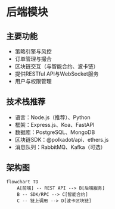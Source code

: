 # 后端模块

## 主要功能
- 策略引擎与风控
- 订单管理与撮合
- 区块链交互（与智能合约、波卡链）
- 提供RESTful API与WebSocket服务
- 用户与权限管理

## 技术栈推荐
- 语言：Node.js（推荐）、Python
- 框架：Express.js、Koa、FastAPI
- 数据库：PostgreSQL、MongoDB
- 区块链SDK：@polkadot/api、ethers.js
- 消息队列：RabbitMQ、Kafka（可选）

## 架构图
```mermaid
flowchart TD
    A[前端] -- REST API --> B[后端服务]
    B -- SDK/RPC --> C[智能合约]
    C -- 链上调用 --> D[波卡区块链]
```

